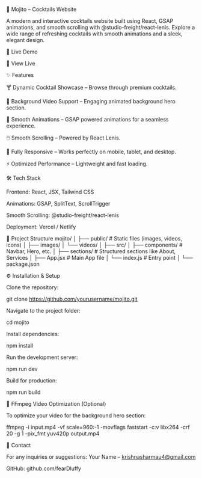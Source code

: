 🍹 Mojito – Cocktails Website

A modern and interactive cocktails website built using React, GSAP animations, and smooth scrolling with @studio-freight/react-lenis.
Explore a wide range of refreshing cocktails with smooth animations and a sleek, elegant design.

🚀 Live Demo

🔗 View Live

✨ Features

🍸 Dynamic Cocktail Showcase – Browse through premium cocktails.

🎥 Background Video Support – Engaging animated background hero section.

🎨 Smooth Animations – GSAP powered animations for a seamless experience.

🖱️ Smooth Scrolling – Powered by React Lenis.

📱 Fully Responsive – Works perfectly on mobile, tablet, and desktop.

⚡ Optimized Performance – Lightweight and fast loading.

🛠️ Tech Stack

Frontend: React, JSX, Tailwind CSS

Animations: GSAP, SplitText, ScrollTrigger

Smooth Scrolling: @studio-freight/react-lenis

Deployment: Vercel / Netlify

📂 Project Structure
mojito/
│
├── public/            # Static files (images, videos, icons)
│   ├── images/
│   └── videos/
│
├── src/
│   ├── components/    # Navbar, Hero, etc.
│   ├── sections/      # Structured sections like About, Services
│   ├── App.jsx        # Main App file
│   └── index.js       # Entry point
│
└── package.json

⚙️ Installation & Setup

Clone the repository:

git clone https://github.com/yourusername/mojito.git


Navigate to the project folder:

cd mojito


Install dependencies:

npm install


Run the development server:

npm run dev


Build for production:

npm run build

🎥 FFmpeg Video Optimization (Optional)

To optimize your video for the background hero section:

ffmpeg -i input.mp4 -vf scale=960:-1 -movflags faststart -c:v libx264 -crf 20 -g 1 -pix_fmt yuv420p output.mp4

📧 Contact

For any inquiries or suggestions:
Your Name – krishnasharmau4@gmail.com

GitHub: github.com/fearDluffy
